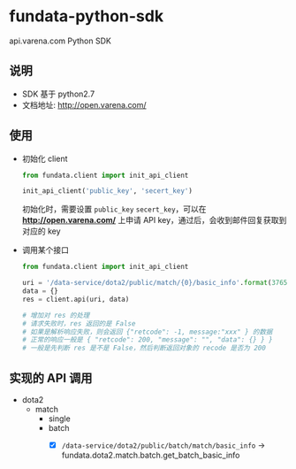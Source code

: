 # fundata-python-sdk

api.varena.com Python SDK

## 说明
- SDK 基于 python2.7
- 文档地址: http://open.varena.com/


## 使用

- 初始化 client
    ```python
    from fundata.client import init_api_client
    
    init_api_client('public_key', 'secert_key')
    ```

    初始化时，需要设置 `public_key` `secert_key`，可以在 **http://open.varena.com/** 上申请 API key，通过后，会收到邮件回复获取到对应的 key

- 调用某个接口
    ```python
    from fundata.client import init_api_client

    uri = '/data-service/dota2/public/match/{0}/basic_info'.format(3765833999)
    data = {}
    res = client.api(uri, data)

    # 增加对 res 的处理
    # 请求失败时，res 返回的是 False
    # 如果是解析响应失败，则会返回 {"retcode": -1, message:"xxx" } 的数据
    # 正常的响应一般是 { "retcode": 200, "message": "", "data": {} } }
    # 一般是先判断 res 是不是 False，然后判断返回对象的 recode 是否为 200
    ```

## 实现的 API 调用
- dota2
    - match
        - single
        - batch 
            - [x] `/data-service/dota2/public/batch/match/basic_info` -> fundata.dota2.match.batch.get_batch_basic_info

